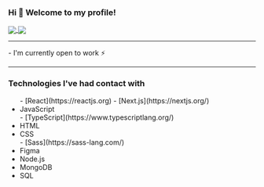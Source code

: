 ### Hi 👋 Welcome to my profile!

<a href="https://github.com/anuraghazra/github-readme-stats">
  <img align="center" src="https://github-readme-stats.vercel.app/api?username=marceometry&hide=contribs,prs,issues&show_icons=true&theme=nord" />
</a>
<a href="https://github.com/anuraghazra/github-readme-stats">
  <img align="center" src="https://github-readme-stats.vercel.app/api/top-langs?username=marceometry&layout=compact&theme=nord" />
</a>

<hr>
- I'm currently open to work ⚡
<hr>

### Technologies I've had contact with
<ul>
- [React](https://reactjs.org)
- [Next.js](https://nextjs.org/)
  <li>JavaScript</li>
- [TypeScript](https://www.typescriptlang.org/)
  <li>HTML</li>
  <li>CSS</li>
- [Sass](https://sass-lang.com/)
  <li>Figma</li>
  <li>Node.js</li>
  <li>MongoDB</li>
  <li>SQL</li>
</ul>
